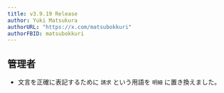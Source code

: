 ```yaml
---
title: v3.9.19 Release
author: Yuki Matsukura
authorURL: "https://x.com/matsubokkuri"
authorFBID: matsubokkuri
---
```


## 管理者

- 文言を正確に表記するために `請求` という用語を `明細` に置き換えました。


